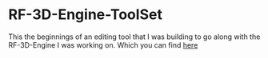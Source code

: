 # RF-3D-Engine-ToolSet
This the beginnings of an editing tool that I was building to go along with the RF-3D-Engine I was working on. Which you can find [here](https://github.com/RandomFeatures/RF-3D-Engine-Cpp)

